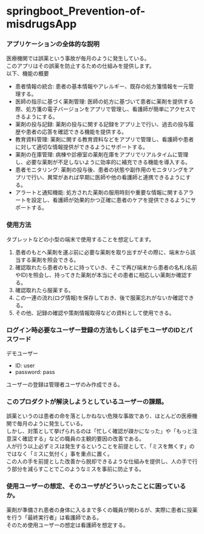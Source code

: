# springboot_Prevention-of-misdrugsApp

### アプリケーションの全体的な説明
医療機関では誤薬という事故が毎月のように発生している。  
このアプリはその誤薬を防止するための仕組みを提供します。  
以下、機能の概要    
* 患者情報の統合: 患者の基本情報やアレルギー、既存の処方箋情報を一元管理する。  
* 医師の指示に基づく薬剤管理: 医師の処方に基づいて患者に薬剤を提供する際、処方箋の電子バージョンをアプリで管理し、看護師が簡単にアクセスできるようにする。  
* 薬剤の投与記録: 薬剤の投与に関する記録をアプリ上で行い、過去の投与履歴や患者の応答を確認できる機能を提供する。  
* 教育資料管理: 薬剤に関する教育資料などをアプリで管理し、看護師や患者に対して適切な情報提供ができるようにサポートする。  
* 薬剤の在庫管理: 病棟や診療室の薬剤在庫をアプリでリアルタイムに管理し、必要な薬剤が不足しないように効率的に補充できる機能を導入する。  
* 患者モニタリング: 薬剤の投与後、患者の状態や副作用のモニタリングをアプリで行い、異常があれば早期に医師や他の看護師と連携できるようにする。  
* アラートと通知機能: 処方された薬剤の服用時刻や重要な情報に関するアラートを設定し、看護師が効果的かつ正確に患者のケアを提供できるようにサポートする。  

### 使用方法
タブレットなどの小型の端末で使用することを想定してます。  
1. 患者のもとへ薬剤を運ぶ前に必要な薬剤を取り出すがその際に、端末から該当する薬剤を照会できる。  
1. 確認取れたら患者のもとに持っていき、そこで再び端末から患者の名札(名前やID)を照会し、持ってきた薬剤が本当にその患者に相応しい薬剤か確認する。  
1. 確認取れたら服薬する。
1. この一連の流れ(ログ情報)を保存しておき、後で服薬忘れがないか確認できる。
1. その他、記録の確認や策剤情報取得などの資料として使用できる。

### ログイン時必要なユーザー登録の方法もしくはデモユーザのIDとパスワード
デモユーザー  
* ID: user  
* password: pass  

ユーザーの登録は管理者ユーザのみ作成できる。

### このプロダクトが解決しようとしているユーザーの課題。
誤薬というのは患者の命を落としかねない危険な事故であり、ほとんどの医療機関で毎月のように発生している。  
しかし、対策として挙げられるのは「忙しく確認が疎かになった」や「もっと注意深く確認する」などの職員の主観的要因の改善である。  
人が行う以上必ずミスは発生するということを前提として、「ミスを無くす」のではなく「ミスに気付く」事を重点に置く。  
この人の手を前提とした改善から脱却できるような仕組みを提供し、人の手で行う部分を減らすことでこのようなミスを事前に防止する。

### 使用ユーザーの想定、そのユーザがどういったことに困っているか。
薬剤が準備され患者の身体に入るまで多くの職員が関わるが、実際に患者に投薬を行う「最終実行者」は看護師である。  
そのため使用ユーザーの想定は看護師を想定する。

